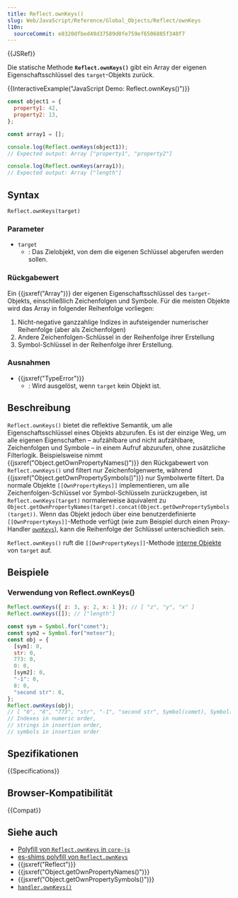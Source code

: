 ```yaml
---
title: Reflect.ownKeys()
slug: Web/JavaScript/Reference/Global_Objects/Reflect/ownKeys
l10n:
  sourceCommit: e8320dfbed49d37589d0fe759ef6506885f340f7
---
```


{{JSRef}}

Die statische Methode **`Reflect.ownKeys()`** gibt ein Array der eigenen Eigenschaftsschlüssel des `target`-Objekts zurück.

{{InteractiveExample("JavaScript Demo: Reflect.ownKeys()")}}

```js interactive-example
const object1 = {
  property1: 42,
  property2: 13,
};

const array1 = [];

console.log(Reflect.ownKeys(object1));
// Expected output: Array ["property1", "property2"]

console.log(Reflect.ownKeys(array1));
// Expected output: Array ["length"]
```

## Syntax

```js-nolint
Reflect.ownKeys(target)
```

### Parameter

- `target`
  - : Das Zielobjekt, von dem die eigenen Schlüssel abgerufen werden sollen.

### Rückgabewert

Ein {{jsxref("Array")}} der eigenen Eigenschaftsschlüssel des `target`-Objekts, einschließlich Zeichenfolgen und Symbole. Für die meisten Objekte wird das Array in folgender Reihenfolge vorliegen:

1. Nicht-negative ganzzahlige Indizes in aufsteigender numerischer Reihenfolge (aber als Zeichenfolgen)
2. Andere Zeichenfolgen-Schlüssel in der Reihenfolge ihrer Erstellung
3. Symbol-Schlüssel in der Reihenfolge ihrer Erstellung.

### Ausnahmen

- {{jsxref("TypeError")}}
  - : Wird ausgelöst, wenn `target` kein Objekt ist.

## Beschreibung

`Reflect.ownKeys()` bietet die reflektive Semantik, um alle Eigenschaftsschlüssel eines Objekts abzurufen. Es ist der einzige Weg, um alle eigenen Eigenschaften – aufzählbare und nicht aufzählbare, Zeichenfolgen und Symbole – in einem Aufruf abzurufen, ohne zusätzliche Filterlogik. Beispielsweise nimmt {{jsxref("Object.getOwnPropertyNames()")}} den Rückgabewert von `Reflect.ownKeys()` und filtert nur Zeichenfolgenwerte, während {{jsxref("Object.getOwnPropertySymbols()")}} nur Symbolwerte filtert. Da normale Objekte `[[OwnPropertyKeys]]` implementieren, um alle Zeichenfolgen-Schlüssel vor Symbol-Schlüsseln zurückzugeben, ist `Reflect.ownKeys(target)` normalerweise äquivalent zu `Object.getOwnPropertyNames(target).concat(Object.getOwnPropertySymbols(target))`. Wenn das Objekt jedoch über eine benutzerdefinierte `[[OwnPropertyKeys]]`-Methode verfügt (wie zum Beispiel durch einen Proxy-Handler [`ownKeys`](/de/docs/Web/JavaScript/Reference/Global_Objects/Proxy/Proxy/ownKeys)), kann die Reihenfolge der Schlüssel unterschiedlich sein.

`Reflect.ownKeys()` ruft die `[[OwnPropertyKeys]]`-Methode [interne Objekte](/de/docs/Web/JavaScript/Reference/Global_Objects/Proxy#object_internal_methods) von `target` auf.

## Beispiele

### Verwendung von Reflect.ownKeys()

```js
Reflect.ownKeys({ z: 3, y: 2, x: 1 }); // [ "z", "y", "x" ]
Reflect.ownKeys([]); // ["length"]

const sym = Symbol.for("comet");
const sym2 = Symbol.for("meteor");
const obj = {
  [sym]: 0,
  str: 0,
  773: 0,
  0: 0,
  [sym2]: 0,
  "-1": 0,
  8: 0,
  "second str": 0,
};
Reflect.ownKeys(obj);
// [ "0", "8", "773", "str", "-1", "second str", Symbol(comet), Symbol(meteor) ]
// Indexes in numeric order,
// strings in insertion order,
// symbols in insertion order
```

## Spezifikationen

{{Specifications}}

## Browser-Kompatibilität

{{Compat}}

## Siehe auch

- [Polyfill von `Reflect.ownKeys` in `core-js`](https://github.com/zloirock/core-js#ecmascript-reflect)
- [es-shims polyfill von `Reflect.ownKeys`](https://www.npmjs.com/package/reflect.ownkeys)
- {{jsxref("Reflect")}}
- {{jsxref("Object.getOwnPropertyNames()")}}
- {{jsxref("Object.getOwnPropertySymbols()")}}
- [`handler.ownKeys()`](/de/docs/Web/JavaScript/Reference/Global_Objects/Proxy/Proxy/ownKeys)
